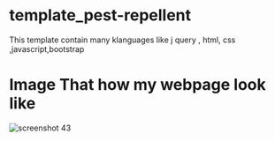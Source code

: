 # template_pest-repellent
This template contain many klanguages like j query , html, css ,javascript,bootstrap

# Image That how my webpage look like

![screenshot 43](https://user-images.githubusercontent.com/22917384/40940020-1564e710-6864-11e8-8e87-b391c9c8affd.png)

